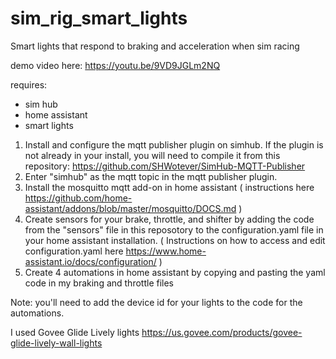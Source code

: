 # sim_rig_smart_lights
Smart lights that respond to braking and acceleration when sim racing

demo video here: 
https://youtu.be/9VD9JGLm2NQ

requires:
* sim hub
* home assistant
* smart lights

1. Install and configure the mqtt publisher plugin on simhub. If the plugin is not already in your install, you will need to compile it from this repository: https://github.com/SHWotever/SimHub-MQTT-Publisher
2. Enter "simhub" as the mqtt topic in the mqtt publisher plugin. 
3. Install the mosquitto mqtt add-on in home assistant ( instructions here https://github.com/home-assistant/addons/blob/master/mosquitto/DOCS.md )
4. Create sensors for your brake, throttle, and shifter by adding the code from the "sensors" file in this reposotory to the configuration.yaml file in your home assistant installation. ( Instructions on how to access and edit configuration.yaml here https://www.home-assistant.io/docs/configuration/ )
5. Create 4 automations in home assistant by copying and pasting the yaml code in my braking and throttle files

Note: you'll need to add the device id for your lights to the code for the automations. 

I used Govee Glide Lively lights
https://us.govee.com/products/govee-glide-lively-wall-lights
